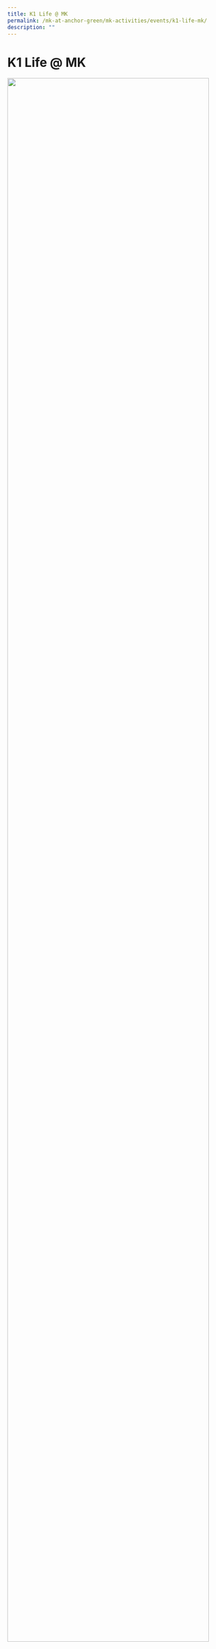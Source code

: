 ```yaml
---
title: K1 Life @ MK
permalink: /mk-at-anchor-green/mk-activities/events/k1-life-mk/
description: ""
---
```

# K1 Life @ MK

<img src="/images/MK/Events/K1%20Life%20at%20MK/1-1%20k2%20life.jpg" style="width:95%">